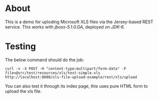 # About

This is a demo for uploding Microsoft XLS files via the Jersey-based REST service. This works with *jboss-5.1.0.GA*, deployed on *JDK-6*.

# Testing

The below command should do the job:

	curl -v -X POST -H "content-type:multipart/form-data" -F file=@src/test/resources/xls/test-simple.xls http://localhost:8080/xls-file-upload-example/rest/xls/upload  

You can also test it through its index page, this uses pure HTML form to upload the xls file.

	
	